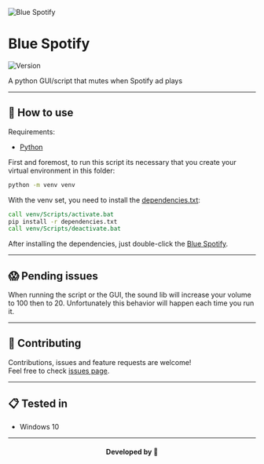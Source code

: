 <p>
  <img alt="Blue Spotify" src="https://raw.githubusercontent.com/abacaxiguy/blue_spotify/master/icon.ico" />
</p>  

# Blue Spotify

<p>
  <img alt="Version" src="https://img.shields.io/badge/version-1.0.0-blue.svg?cacheSeconds=2592000" />
</p>

A python GUI/script that mutes when Spotify ad plays

***

## 🤔 How to use

Requirements:

-   [Python](https://www.python.org/)


First and foremost, to run this script its necessary that you create your virtual environment in this folder:

```bat
python -m venv venv
```


With the venv set, you need to install the [dependencies.txt](/dependencies.txt):

```bat
call venv/Scripts/activate.bat
pip install -r dependencies.txt
call venv/Scripts/deactivate.bat
```


After installing the dependencies, just double-click the [Blue Spotify](/Blue%20Spotify.lnk).

---

## 😱 Pending issues

When running the script or the GUI, the sound lib will increase your volume to 100 then to 20. Unfortunately this behavior will happen each time you run it.


---

## 🤝 Contributing

Contributions, issues and feature requests are welcome!<br />Feel free to check [issues page](https://github.com/abacaxiguy/blue_spotify/issues).

---

## 📋 Tested in

- Windows 10

***
<h4  align="center">Developed by 🍍</h4>
